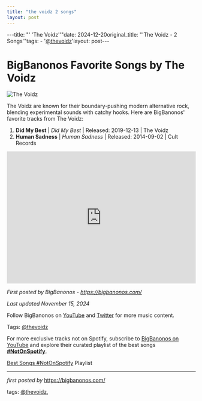 ```yaml
---
title: "the voidz 2 songs"
layout: post
---
```

---title: "' 'The Voidz''"date: 2024-12-20original_title: "'The Voidz - 2 Songs'"tags:  - '[@thevoidz](/tags/thevoidz/)'layout: post---<h1>BigBanonos Favorite Songs by The Voidz</h1><img src="https://cdn.shopify.com/s/files/1/0259/6253/files/the-voidz_2970352c-a495-40fc-8f73-c07105c3f05a.jpg" alt="The Voidz"> <p>The Voidz are known for their boundary-pushing modern alternative rock, blending experimental sounds with catchy hooks. Here are BigBanonos' favorite tracks from The Voidz:</p> <ol> <li><strong>Did My Best</strong> | <em>Did My Best</em> | Released: 2019-12-13 | The Voidz</li> <li><strong>Human Sadness</strong> | <em>Human Sadness</em> | Released: 2014-09-02 | Cult Records</li></ol> <div> <iframe src="https://open.spotify.com/embed/playlist/4uiJpclCgc6zx7NJL1rmVS?utm_source=generator" width="100%" height="352" frameborder="0" allowfullscreen="" allow="autoplay; clipboard-write; encrypted-media; fullscreen; picture-in-picture" loading="lazy"></iframe></div> <p><em>First posted by BigBanonos - <a href="https://bigbanonos.com/">https://bigbanonos.com/</a></em></p><p><em>Last updated November 15, 2024</em></p><p>Follow BigBanonos on <a href="https://www.youtube.com/[@BigBanonos](/tags/BigBanonos/)">YouTube</a> and <a href="https://x.com/bigbanonos">Twitter</a> for more music content.</p><p>Tags: [@thevoidz](/tags/thevoidz/)</p><!--Subscribe and Playlist Links--><div>    <p>For more exclusive tracks not on Spotify, subscribe to <a href="https://www.youtube.com/[@BigBanonos](/tags/BigBanonos/)" target="_blank">BigBanonos on YouTube</a> and explore their curated playlist of the best songs <strong>[#NotOnSpotify](/tags/NotOnSpotify/)</strong>.</p>    <p><a href="https://www.youtube.com/playlist?list=PLtuNtuTatqI0kFahUCbtbfenC_ET5O_tr" target="_blank">Best Songs [#NotOnSpotify](/tags/NotOnSpotify/) Playlist<br /></a></p></div><hr /><p><em>first posted by</em> <a href="https://bigbanonos.com/" rel="noopener" target="_new">https://bigbanonos.com/</a></p><p>tags: [@thevoidz](/tags/thevoidz/),</p>